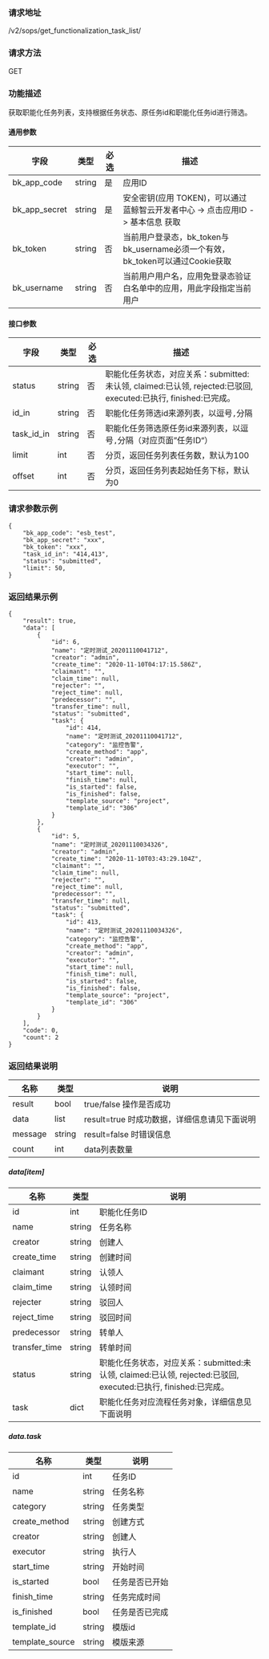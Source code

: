 ### 请求地址

/v2/sops/get_functionalization_task_list/

### 请求方法

GET

### 功能描述

获取职能化任务列表，支持根据任务状态、原任务id和职能化任务id进行筛选。

#### 通用参数

|   字段           |  类型       | 必选     |  描述             |
|-----------------|-------------|---------|------------------|
|   bk_app_code   |   string    |   是    |  应用ID |
|   bk_app_secret |   string    |   是    |  安全密钥(应用 TOKEN)，可以通过 蓝鲸智云开发者中心 -> 点击应用ID -> 基本信息 获取 |
|   bk_token      |   string    |   否    |  当前用户登录态，bk_token与bk_username必须一个有效，bk_token可以通过Cookie获取  |
|   bk_username   |   string    |   否    |  当前用户用户名，应用免登录态验证白名单中的应用，用此字段指定当前用户              |

#### 接口参数

| 字段          |  类型       | 必选   |  描述             |
|-----------------|-------------|---------|------------------|
| status |   string     |   否   | 职能化任务状态，对应关系：submitted:未认领, claimed:已认领, rejected:已驳回, executed:已执行, finished:已完成。 |
| id_in  |   string   |   否   | 职能化任务筛选id来源列表，以逗号`,`分隔 |
| task_id_in |   string   |   否   | 职能化任务筛选原任务id来源列表，以逗号`,`分隔（对应页面”任务ID“） |
|   limit       |   int        |   否   | 分页，返回任务列表任务数，默认为100 |
|   offset      |   int        |   否   |  分页，返回任务列表起始任务下标，默认为0 |



### 请求参数示例

```
{
    "bk_app_code": "esb_test",
    "bk_app_secret": "xxx",
    "bk_token": "xxx",
    "task_id_in": "414,413",
    "status": "submitted",
    "limit": 50,
}
```

### 返回结果示例

```
{
    "result": true,
    "data": [
        {
            "id": 6,
            "name": "定时测试_20201110041712",
            "creator": "admin",
            "create_time": "2020-11-10T04:17:15.586Z",
            "claimant": "",
            "claim_time": null,
            "rejecter": "",
            "reject_time": null,
            "predecessor": "",
            "transfer_time": null,
            "status": "submitted",
            "task": {
                "id": 414,
                "name": "定时测试_20201110041712",
                "category": "监控告警",
                "create_method": "app",
                "creator": "admin",
                "executor": "",
                "start_time": null,
                "finish_time": null,
                "is_started": false,
                "is_finished": false,
                "template_source": "project",
                "template_id": "306"
            }
        },
        {
            "id": 5,
            "name": "定时测试_20201110034326",
            "creator": "admin",
            "create_time": "2020-11-10T03:43:29.104Z",
            "claimant": "",
            "claim_time": null,
            "rejecter": "",
            "reject_time": null,
            "predecessor": "",
            "transfer_time": null,
            "status": "submitted",
            "task": {
                "id": 413,
                "name": "定时测试_20201110034326",
                "category": "监控告警",
                "create_method": "app",
                "creator": "admin",
                "executor": "",
                "start_time": null,
                "finish_time": null,
                "is_started": false,
                "is_finished": false,
                "template_source": "project",
                "template_id": "306"
            }
        }
    ],
    "code": 0,
    "count": 2
}
```

### 返回结果说明
|   名称   |  类型  |           说明             |
| ------------ | ---------- | ------------------------------ |
|  result      |    bool    |      true/false 操作是否成功     |
|  data        |    list    |      result=true 时成功数据，详细信息请见下面说明     |
|  message     |    string  |      result=false 时错误信息     |
| count | int | data列表数量 |

##### data[item]
|   名称   |  类型  |           说明             |
| ------------ | ---------- | ------------------------------ |
|  id          |    int     | 职能化任务ID |
|  name        |    string  | 任务名称 |
| creator |    string  | 创建人 |
| create_time |  string  | 创建时间 |
| claimant |  string    | 认领人 |
| claim_time |  string    | 认领时间 |
|  rejecter  |  string    | 驳回人 |
| reject_time |  string    | 驳回时间 |
|  predecessor  |  string    | 转单人 |
| transfer_time |  string    | 转单时间 |
| status |  string      | 职能化任务状态，对应关系：submitted:未认领, claimed:已认领, rejected:已驳回, executed:已执行, finished:已完成。 |
|  task |  dict  | 职能化任务对应流程任务对象，详细信息见下面说明 |

##### data.task

| 名称            | 类型   | 说明           |
| --------------- | ------ | -------------- |
| id              | int    | 任务ID         |
| name            | string | 任务名称       |
| category        | string | 任务类型       |
| create_method   | string | 创建方式       |
| creator         | string | 创建人         |
| executor        | string | 执行人         |
| start_time      | string | 开始时间       |
| is_started      | bool   | 任务是否已开始 |
| finish_time     | string | 任务完成时间   |
| is_finished     | bool   | 任务是否已完成 |
| template_id     | string | 模版id         |
| template_source | string | 模版来源       |




